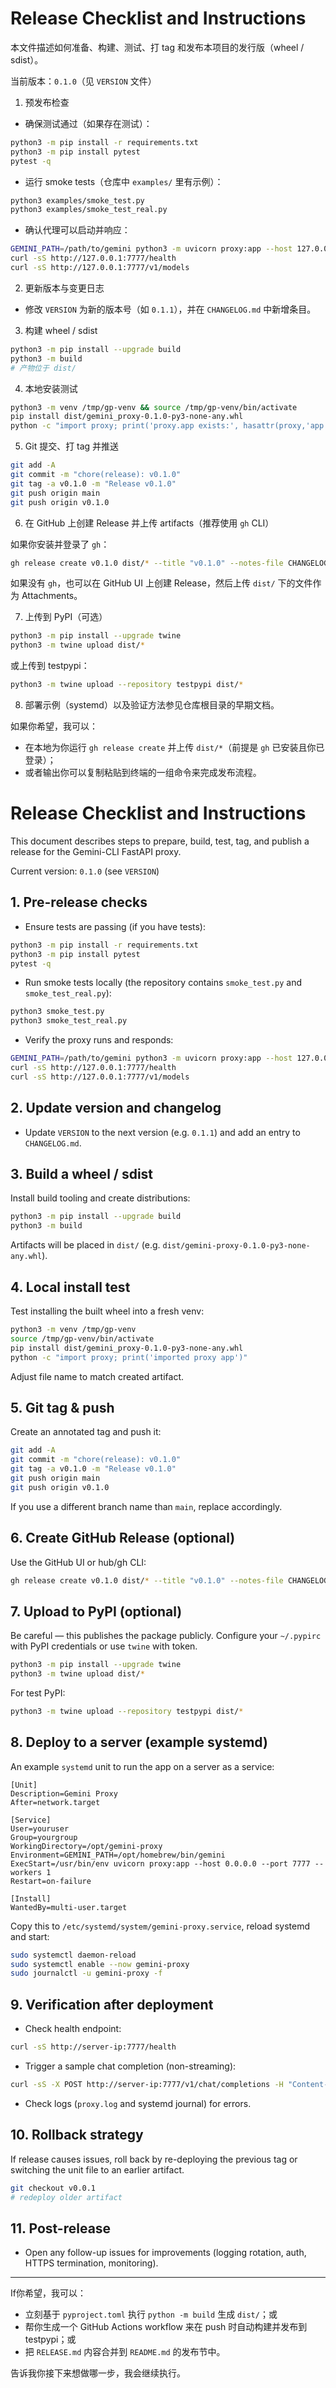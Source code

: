 # Release Checklist and Instructions

本文件描述如何准备、构建、测试、打 tag 和发布本项目的发行版（wheel / sdist）。

当前版本：`0.1.0`（见 `VERSION` 文件）

1) 预发布检查

- 确保测试通过（如果存在测试）：

```bash
python3 -m pip install -r requirements.txt
python3 -m pip install pytest
pytest -q
```

- 运行 smoke tests（仓库中 `examples/` 里有示例）：

```bash
python3 examples/smoke_test.py
python3 examples/smoke_test_real.py
```

- 确认代理可以启动并响应：

```bash
GEMINI_PATH=/path/to/gemini python3 -m uvicorn proxy:app --host 127.0.0.1 --port 7777 --log-level info
curl -sS http://127.0.0.1:7777/health
curl -sS http://127.0.0.1:7777/v1/models
```

2) 更新版本与变更日志

- 修改 `VERSION` 为新的版本号（如 `0.1.1`），并在 `CHANGELOG.md` 中新增条目。

3) 构建 wheel / sdist

```bash
python3 -m pip install --upgrade build
python3 -m build
# 产物位于 dist/
```

4) 本地安装测试

```bash
python3 -m venv /tmp/gp-venv && source /tmp/gp-venv/bin/activate
pip install dist/gemini_proxy-0.1.0-py3-none-any.whl
python -c "import proxy; print('proxy.app exists:', hasattr(proxy,'app'))"
```

5) Git 提交、打 tag 并推送

```bash
git add -A
git commit -m "chore(release): v0.1.0"
git tag -a v0.1.0 -m "Release v0.1.0"
git push origin main
git push origin v0.1.0
```

6) 在 GitHub 上创建 Release 并上传 artifacts（推荐使用 `gh` CLI）

如果你安装并登录了 `gh`：

```bash
gh release create v0.1.0 dist/* --title "v0.1.0" --notes-file CHANGELOG.md
```

如果没有 `gh`，也可以在 GitHub UI 上创建 Release，然后上传 `dist/` 下的文件作为 Attachments。

7) 上传到 PyPI（可选）

```bash
python3 -m pip install --upgrade twine
python3 -m twine upload dist/*
```

或上传到 testpypi：

```bash
python3 -m twine upload --repository testpypi dist/*
```

8) 部署示例（systemd）以及验证方法参见仓库根目录的早期文档。

如果你希望，我可以：
- 在本地为你运行 `gh release create` 并上传 `dist/*`（前提是 `gh` 已安装且你已登录）；
- 或者输出你可以复制粘贴到终端的一组命令来完成发布流程。
# Release Checklist and Instructions

This document describes steps to prepare, build, test, tag, and publish a release for the Gemini-CLI FastAPI proxy.

Current version: `0.1.0` (see `VERSION`)

## 1. Pre-release checks

- Ensure tests are passing (if you have tests):

```bash
python3 -m pip install -r requirements.txt
python3 -m pip install pytest
pytest -q
```

- Run smoke tests locally (the repository contains `smoke_test.py` and `smoke_test_real.py`):

```bash
python3 smoke_test.py
python3 smoke_test_real.py
```

- Verify the proxy runs and responds:

```bash
GEMINI_PATH=/path/to/gemini python3 -m uvicorn proxy:app --host 127.0.0.1 --port 7777 --log-level info
curl -sS http://127.0.0.1:7777/health
curl -sS http://127.0.0.1:7777/v1/models
```

## 2. Update version and changelog

- Update `VERSION` to the next version (e.g. `0.1.1`) and add an entry to `CHANGELOG.md`.

## 3. Build a wheel / sdist

Install build tooling and create distributions:

```bash
python3 -m pip install --upgrade build
python3 -m build
```

Artifacts will be placed in `dist/` (e.g. `dist/gemini-proxy-0.1.0-py3-none-any.whl`).

## 4. Local install test

Test installing the built wheel into a fresh venv:

```bash
python3 -m venv /tmp/gp-venv
source /tmp/gp-venv/bin/activate
pip install dist/gemini_proxy-0.1.0-py3-none-any.whl
python -c "import proxy; print('imported proxy app')"
```

Adjust file name to match created artifact.

## 5. Git tag & push

Create an annotated tag and push it:

```bash
git add -A
git commit -m "chore(release): v0.1.0"
git tag -a v0.1.0 -m "Release v0.1.0"
git push origin main
git push origin v0.1.0
```

If you use a different branch name than `main`, replace accordingly.

## 6. Create GitHub Release (optional)

Use the GitHub UI or hub/gh CLI:

```bash
gh release create v0.1.0 dist/* --title "v0.1.0" --notes-file CHANGELOG.md
```

## 7. Upload to PyPI (optional)

Be careful — this publishes the package publicly. Configure your `~/.pypirc` with PyPI credentials or use `twine` with token.

```bash
python3 -m pip install --upgrade twine
python3 -m twine upload dist/*
```

For test PyPI:

```bash
python3 -m twine upload --repository testpypi dist/*
```

## 8. Deploy to a server (example systemd)

An example `systemd` unit to run the app on a server as a service:

```
[Unit]
Description=Gemini Proxy
After=network.target

[Service]
User=youruser
Group=yourgroup
WorkingDirectory=/opt/gemini-proxy
Environment=GEMINI_PATH=/opt/homebrew/bin/gemini
ExecStart=/usr/bin/env uvicorn proxy:app --host 0.0.0.0 --port 7777 --workers 1
Restart=on-failure

[Install]
WantedBy=multi-user.target
```

Copy this to `/etc/systemd/system/gemini-proxy.service`, reload systemd and start:

```bash
sudo systemctl daemon-reload
sudo systemctl enable --now gemini-proxy
sudo journalctl -u gemini-proxy -f
```

## 9. Verification after deployment

- Check health endpoint:

```bash
curl -sS http://server-ip:7777/health
```

- Trigger a sample chat completion (non-streaming):

```bash
curl -sS -X POST http://server-ip:7777/v1/chat/completions -H "Content-Type: application/json" -d '{"model":"gemini-2.5-pro-preview-06-05","messages":[{"role":"user","content":"你好"}]}'
```

- Check logs (`proxy.log` and systemd journal) for errors.

## 10. Rollback strategy

If release causes issues, roll back by re-deploying the previous tag or switching the unit file to an earlier artifact.

```bash
git checkout v0.0.1
# redeploy older artifact
```

## 11. Post-release

- Open any follow-up issues for improvements (logging rotation, auth, HTTPS termination, monitoring).

---

If你希望，我可以：
- 立刻基于 `pyproject.toml` 执行 `python -m build` 生成 `dist/`；或
- 帮你生成一个 GitHub Actions workflow 来在 push 时自动构建并发布到 testpypi；或
- 把 `RELEASE.md` 内容合并到 `README.md` 的发布节中。

告诉我你接下来想做哪一步，我会继续执行。